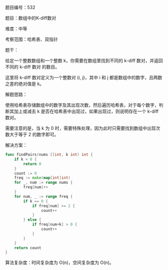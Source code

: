 题目编号：532

题目：数组中的K-diff数对

难度：中等

考察范围：哈希表、双指针

题干：

给定一个整数数组和一个整数 k，你需要在数组里找到不同的 k-diff 数对，并返回不同的 k-diff 数对 的数目。

这里将 k-diff 数对定义为一个整数对 (i, j)，其中 i 和 j 都是数组中的数字，且两数之差的绝对值是 k。

解题思路：

使用哈希表存储数组中的数字及其出现次数，然后遍历哈希表，对于每个数字，判断其加上或减去 k 是否在哈希表中出现过，如果出现过，则说明存在一个 k-diff 数对。

需要注意的是，当 k 为 0 时，需要特殊处理，因为此时只需要找到数组中出现次数大于等于 2 的数字即可。

解决方案：

```go
func findPairs(nums []int, k int) int {
    if k < 0 {
        return 0
    }
    count := 0
    freq := make(map[int]int)
    for _, num := range nums {
        freq[num]++
    }
    for num, _ := range freq {
        if k == 0 {
            if freq[num] >= 2 {
                count++
            }
        } else {
            if freq[num+k] > 0 {
                count++
            }
        }
    }
    return count
}
```

算法复杂度：时间复杂度为 O(n)，空间复杂度为 O(n)。